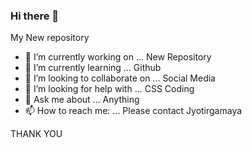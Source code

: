 ### Hi there 👋

My New repository


- 🔭 I’m currently working on ... New Repository
- 🌱 I’m currently learning ... Github
- 👯 I’m looking to collaborate on ... Social Media
- 🤔 I’m looking for help with ... CSS Coding
- 💬 Ask me about ... Anything 
- 📫 How to reach me: ... Please contact Jyotirgamaya

THANK YOU

